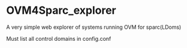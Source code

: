OVM4Sparc_explorer
==================

A very simple web explorer of systems running OVM for sparc(LDoms)

Must list all control domains in config.conf
